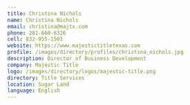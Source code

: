 ```yaml
---
title: Christina Nichols
name: Christina Nichols
email: christina@majtx.com
phone: 281-660-6326
cell: 832-955-1501
website: https://www.majestictitletexas.com
profile: /images/directory/profiles/christina_nichols.jpg
description: Director of Business Development
company: Majestic Title
logo: /images/directory/logos/majestic-title.png
directory: Title Services
location: Sugar Land
language: English
---
```

